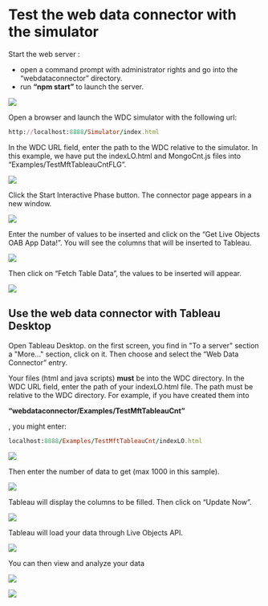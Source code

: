 # Test the web data connector with the simulator #

Start the web server : 
*	open a command prompt with administrator rights and go into the “webdataconnector” directory.
* run **“npm start”** to launch the server.
 
![](img/test1.png) 
 
Open a browser and launch the WDC simulator with the following url: 

```ruby
http://localhost:8888/Simulator/index.html
```

In the WDC URL field, enter the path to the WDC relative to the simulator. In this example, we have put the indexLO.html and MongoCnt.js files into “Examples/TestMftTableauCntFLG”.

![](img/test2.png) 

Click the Start Interactive Phase button. The connector page appears in a new window.
 
![](img/test3.png) 
 
Enter the number of values to be inserted and click on the “Get Live Objects OAB App Data!”. You will see the columns that will be inserted to Tableau. 

![](img/test4.png) 
 
Then click on “Fetch Table Data”, the values to be inserted will appear.
 
![](img/test5.png) 

## Use the web data connector with Tableau Desktop ##
Open Tableau Desktop. on the first screen, you find in "To a server" section a "More..." section, click on it.
Then choose and select the “Web Data Connector” entry. 

Your files (html and java scripts) **must** be into the WDC directory.
In the WDC URL field, enter the path of your indexLO.html file. The path must be relative to the WDC directory. For example, if you have created them into 

__“webdataconnector/Examples/TestMftTableauCnt”__

, you might enter: 

```ruby
localhost:8888/Examples/TestMftTableauCnt/indexLO.html
```
![](img/test6.png) 

Then enter the number of data to get (max 1000 in this sample).

![](img/test7.png) 

Tableau will display the columns to be filled. Then click on “Update Now”.

![](img/test8.png) 

Tableau will load your data through Live Objects API.
 
![](img/test9.png) 

You can then view and analyze your data
 
![](img/test10.png) 

![](img/test11.png) 
